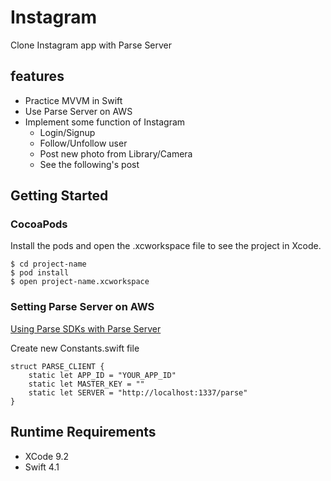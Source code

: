 # Instagram

Clone Instagram app with Parse Server

## features


* Practice MVVM in Swift
* Use Parse Server on AWS
* Implement some function of Instagram
	- Login/Signup
	- Follow/Unfollow user
	- Post new photo from Library/Camera
	- See the following's post


## Getting Started


### CocoaPods


Install the pods and open the .xcworkspace file to see the project in Xcode.

```
$ cd project-name
$ pod install
$ open project-name.xcworkspace
```

### Setting Parse Server on AWS 

[Using Parse SDKs with Parse Server](http://docs.parseplatform.org/parse-server/guide/#using-parse-sdks-with-parse-server)

Create new Constants.swift file

```
struct PARSE_CLIENT {
    static let APP_ID = "YOUR_APP_ID"
    static let MASTER_KEY = ""
    static let SERVER = "http://localhost:1337/parse"
}
```


## Runtime Requirements

 * XCode 9.2
 * Swift 4.1